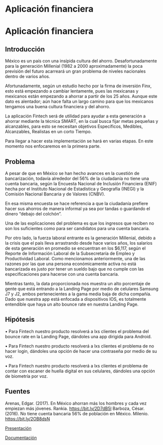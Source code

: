 # Aplicación financiera

# Aplicación financiera

## Introducción

México es un país con una insípida cultura del ahorro. Desafortunadamente para la generación Millenial (1982 a 2000 aproximadamente) la poca previsión del futuro acarreará un gran problema de niveles nacionales dentro de varios años.

Afortunadamente, según un estudio hecho por la firma de inversión Finx, esto está empezando a cambiar lentamente, pues las mexicanas y mexicanos están empezando a ahorrar a partir de los 25 años. Aunque este dato es alentador; aún hace falta un largo camino para que los mexicanos tengamos una buena cultura financiera y del ahorro.

La aplicación Fintech será de utilidad para ayudar a esta generación a ahorrar mediante la técnica SMART, en la cual busca fijar metas pequeñas y alcanzables, para esto se necesitan objetivos Específicos, Medibles, Alcanzables, Realistas en un corto Tiempo.

Para llegar a hacer esta implementación se hará en varias etapas. En este momento nos enfocaremos en la primera parte.

## Problema

A pesar de que en México se han hecho avances en la cuestión de bancarización, todavía alrededor del 56% de la ciudadanía no tiene una cuenta bancaria, según la Encuesta Nacional de Inclusión Financiera (ENIF) hecha por el Instituto Nacional de Estadística y Geografía (INEGI) y la Comisión Nacional Bancaria y de Valores (CNBV).

En esa misma encuesta se hace referencia a que la ciudadanía prefiere hacer sus ahorros de manera informal ya sea por tandas o guardando el dinero “debajo del colchón”.

Una de las explicaciones del problema es que los ingresos que reciben no son los suficientes como para ser candidatos para una cuenta bancaria.

Por otro lado, la fuerza laboral entrante es la generación Millenial, debido a la crisis que el país lleva arrastrando desde hace varios años, los salarios de esta generación en promedio se encuentran en los $6,117, según el Reporte de Información Laboral de la Subsecretaría de Empleo y Productividad Laboral. Como mencionamos anteriormente, una de las razones por las que una persona económicamente activa no está bancarizada es justo por tener un sueldo bajo que no cumple con las especificaciones para hacerse con una cuenta bancaria.

Mientras tanto, la data proporcionada nos muestra un alto porcentaje de gente que está entrando a la Landing Page por medio de celulares Samsung J7 y J2, ambos pertenecientes a la gama media baja de dicha compañía. Dado que nuestra app está enfocada a dispositivos IOS, es totalmente entendible que haya un alto bounce rate en nuestra Landing Page.

## Hipótesis

•	Para Fintech nuestro producto resolverá a lxs clientes el problema del bounce rate en la Landing Page, dándoles una app dirigida para Android.

•	Para Fintech nuestro producto resolverá a lxs clientes el problema de no hacer login, dándoles una opción de hacer una contraseña por medio de su voz.

•	Para Fintech nuestro producto resolverá a lxs clientes el problema de contar con escaner de huella digital en sus celulares, dándoles una opción de biometría por voz.


## Fuentes
Arenas, Edgar. (2017). En México ahorran más los hombres y cada vez empiezan más jóvenes. Rankia. https://bit.ly/2D7dB5l
Barboza, César. (2016). No tiene cuenta bancaria 56% de población en México. Milenio. https://bit.ly/2OB8dsN


[Presentación](https://docs.google.com/presentation/d/1uCNtlsDHLwMzgMSO_a2-QQZ_MFx_RyVhHvS3nSQc7iA/edit?usp=sharing) 


[Documentación](https://drive.google.com/open?id=1l94l2xshJ4fuqzPMrJDnjESk5YsD1mbE) 
